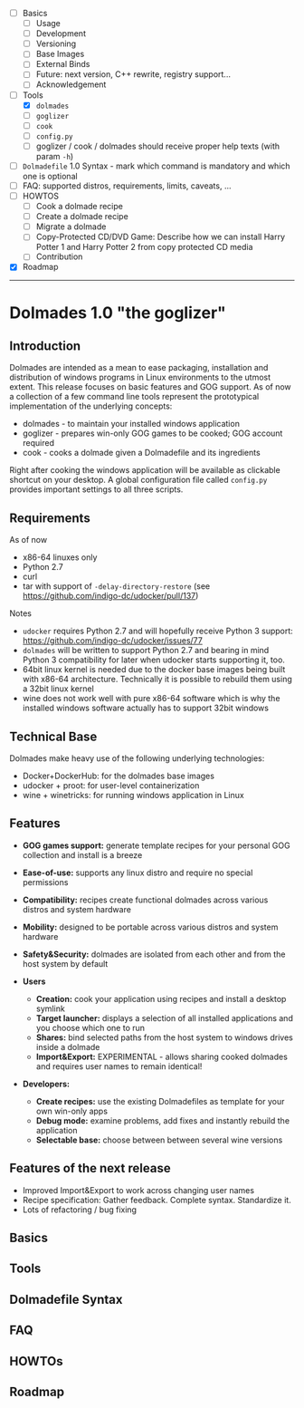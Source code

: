 * [ ] Basics
  * [ ] Usage
  * [ ] Development
  * [ ] Versioning
  * [ ] Base Images
  * [ ] External Binds
  * [ ] Future: next version, C++ rewrite, registry support...
  * [ ] Acknowledgement
* [ ] Tools
  * [x] `dolmades`
  * [ ] `goglizer`
  * [ ] `cook`
  * [ ] `config.py`
  * [ ] goglizer / cook / dolmades should receive proper help texts (with param `-h`)
* [ ] `Dolmadefile` 1.0 Syntax - mark which command is mandatory and which one is optional
* [ ] FAQ: supported distros, requirements, limits, caveats, ...
* [ ] HOWTOS
  * [ ] Cook a dolmade recipe
  * [ ] Create a dolmade recipe
  * [ ] Migrate a dolmade
  * [ ] Copy-Protected CD/DVD Game: Describe how we can install Harry Potter 1 and Harry Potter 2 from copy protected CD media
   * [ ] Contribution
* [X] Roadmap

___

# Dolmades 1.0 "the goglizer"

## Introduction

Dolmades are intended as a mean to ease packaging, installation and distribution of windows programs in Linux environments to the utmost extent. This release focuses on basic features and GOG support. As of now a collection of a few command line tools represent the prototypical implementation of the underlying concepts:

* dolmades - to maintain your installed windows application
* goglizer - prepares win-only GOG games to be cooked; GOG account required
* cook - cooks a dolmade given a Dolmadefile and its ingredients

Right after cooking the windows application will be available as clickable shortcut on your desktop.
A global configuration file called `config.py` provides important settings to all three scripts.

## Requirements

As of now 
* x86-64 linuxes only
* Python 2.7
* curl
* tar with support of `-delay-directory-restore` (see https://github.com/indigo-dc/udocker/pull/137)

Notes
* `udocker` requires Python 2.7 and will hopefully receive Python 3 support: https://github.com/indigo-dc/udocker/issues/77
* `dolmades` will be written to support Python 2.7 and bearing in mind Python 3 compatibility for later when udocker starts supporting it, too.
* 64bit linux kernel is needed due to the docker base images being built with x86-64 architecture. Technically it is possible to rebuild them using a 32bit linux kernel
* wine does not work well with pure x86-64 software which is why the installed windows software actually has to support 32bit windows

## Technical Base

Dolmades make heavy use of the following underlying technologies:

 * Docker+DockerHub: for the dolmades base images
 * udocker + proot: for user-level containerization
 * wine + winetricks: for running windows application in Linux

## Features

* **GOG games support:** generate template recipes for your personal GOG collection and install is a breeze
* **Ease-of-use:** supports any linux distro and require no special permissions
* **Compatibility:** recipes create functional dolmades across various distros and system hardware
* **Mobility:** designed to be portable across various distros and system hardware
* **Safety&Security:** dolmades are isolated from each other and from the host system by default

* **Users**
  * **Creation:** cook your application using recipes and install a desktop symlink
  * **Target launcher:** displays a selection of all installed applications and you choose which one to run
  * **Shares:** bind selected paths from the host system to windows drives inside a dolmade
  * **Import&Export:** EXPERIMENTAL - allows sharing cooked dolmades and requires user names to remain identical!
  
* **Developers:** 
  * **Create recipes:** use the existing Dolmadefiles as template for your own win-only apps
  * **Debug mode:** examine problems, add fixes and instantly rebuild the application
  * **Selectable base:** choose between between several wine versions

## Features of the next release

* Improved Import&Export to work across changing user names
* Recipe specification: Gather feedback. Complete syntax. Standardize it.
* Lots of refactoring / bug fixing

## Basics

## Tools

## Dolmadefile Syntax

## FAQ

## HOWTOs

## Roadmap
